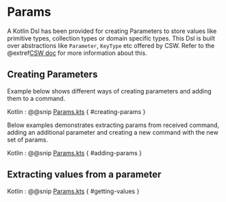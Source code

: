 # Params

A Kotlin Dsl has been provided for creating Parameters to store values like primitive types, collection types or domain specific types.
This Dsl is built over abstractions like `Parameter`, `KeyType` etc offered by CSW.
Refer to the @extref[CSW doc](csw:params/keys-parameters) for more information about this. 

## Creating Parameters

Example below shows different ways of creating parameters and adding them to a command.

Kotlin
: @@snip [Params.kts](../../../../../../../examples/src/main/kotlin/esw/ocs/scripts/examples/paradox/ParamsExample.kts) { #creating-params }  


Below examples demonstrates extracting params from received command, adding an additional parameter and
creating a new command with the new set of params.

Kotlin
: @@snip [Params.kts](../../../../../../../examples/src/main/kotlin/esw/ocs/scripts/examples/paradox/ParamsExample.kts) { #adding-params }  

## Extracting values from a parameter

Kotlin
: @@snip [Params.kts](../../../../../../../examples/src/main/kotlin/esw/ocs/scripts/examples/paradox/ParamsExample.kts) { #getting-values }  

